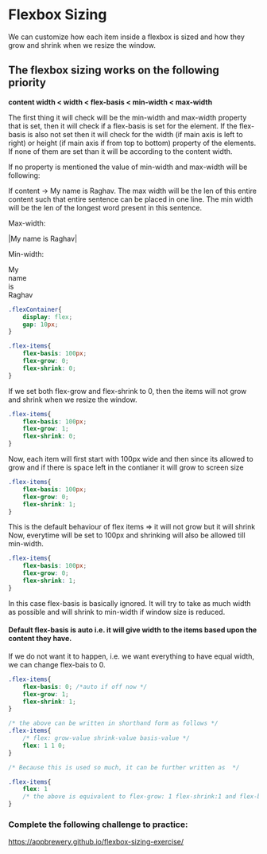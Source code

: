 # Flexbox Sizing 

We can customize how each item inside a flexbox is sized and how they grow and shrink when we resize the window. 

## The flexbox sizing works on the following priority 

**content width < width < flex-basis < min-width < max-width**

The first thing it will check will be the min-width and max-width property that is set, then it will check if a flex-basis is set for the element. If the flex-basis is also not set then it will check for the width (if main axis is left to right) or height (if main axis if from top to bottom) property of the elements. If none of them are set than it will be according to the content width.

If no property is mentioned the value of min-width and max-width will be following: 

If content -> My name is Raghav.
The max width will be the len of this entire content such that entire sentence can be placed in one line.
The min width will be the len of the longest word present in this sentence. 

Max-width:

|My name is Raghav|

Min-width: 

My    
name  
is    
Raghav

```css
.flexContainer{
    display: flex; 
    gap: 10px; 
}
```
```css
.flex-items{
    flex-basis: 100px; 
    flex-grow: 0; 
    flex-shrink: 0; 
}
```
If we set both flex-grow and flex-shrink to 0, then the items will not grow and shrink when we resize the window.

```css
.flex-items{
    flex-basis: 100px; 
    flex-grow: 1; 
    flex-shrink: 0; 
}
```
Now, each item will first start with 100px wide and then since its allowed to grow and if there is space left in the contianer it will grow to screen size

```css
.flex-items{
    flex-basis: 100px; 
    flex-grow: 0; 
    flex-shrink: 1; 
}
```
This is the default behaviour of flex items => it will not grow but it will shrink 
Now, everytime will be set to 100px and shrinking will also be allowed till min-width. 

```css
.flex-items{
    flex-basis: 100px; 
    flex-grow: 0; 
    flex-shrink: 1; 
}
```
In this case flex-basis is basically ignored. 
It will try to take as much width as possible and will shrink to min-width if window size is reduced. 

#### Default flex-basis is auto i.e. it will give width to the items based upon the content they have. 

If we do not want it to happen, i.e. we want everything to have equal width, we can change flex-bais to 0.
```css
.flex-items{
    flex-basis: 0; /*auto if off now */
    flex-grow: 1; 
    flex-shrink: 1; 
}

/* the above can be written in shorthand form as follows */
.flex-items{
    /* flex: grow-value shrink-value basis-value */
    flex: 1 1 0; 
}

/* Because this is used so much, it can be further written as  */

.flex-items{
    flex: 1
    /* the above is equivalent to flex-grow: 1 flex-shrink:1 and flex-basis: 0 */
}
```

### Complete the following challenge to practice: 
https://appbrewery.github.io/flexbox-sizing-exercise/